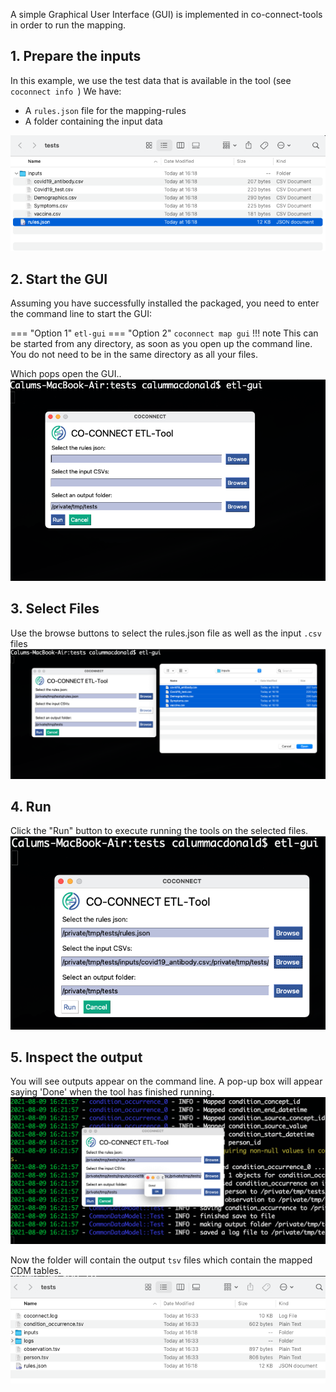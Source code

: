 A simple Graphical User Interface (GUI) is implemented in co-connect-tools in order to run the mapping.


## 1. Prepare the inputs

In this example, we use the test data that is available in the tool (see `coconnect info `)
We have:  
* A `rules.json` file for the mapping-rules  
* A folder containing the input data  

![](../images/gui_files.png)

## 2. Start the GUI

Assuming you have successfully installed the packaged, you need to enter the command line to start the GUI:

=== "Option 1" 
    ```
    etl-gui
    ```
=== "Option 2" 
    ```
    coconnect map gui
    ```
!!! note
    This can be started from any directory, as soon as you open up the command line. You do not need to be in the same directory as all your files.


Which pops open the GUI..
![](../images/gui_1.png)

## 3. Select Files

Use the browse buttons to select the rules.json file as well as the input `.csv` files
![](../images/gui_2.png)

## 4. Run

Click the "Run" button to execute running the tools on the selected files. 
![](../images/gui_3.png)

## 5. Inspect the output

You will see outputs appear on the command line. A pop-up box will appear saying 'Done' when the tool has finished running.
![](../images/gui_4.png)

Now the folder will contain the output `tsv` files which contain the mapped CDM tables.
![](../images/gui_out.png)

